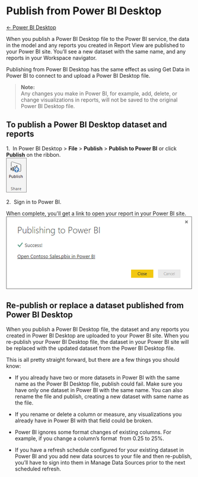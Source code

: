<properties 
   pageTitle="Publish from Power BI Desktop"
   description="Publish from Power BI Desktop"
   services="powerbi" 
   documentationCenter="" 
   authors="jastru" 
   manager="mblythe" 
   editor=""
   tags=""/>
 
<tags
   ms.service="powerbi"
   ms.devlang="NA"
   ms.topic="article"
   ms.tgt_pltfrm="NA"
   ms.workload="powerbi"
   ms.date="10/15/2015"
   ms.author="jastru"/>

# Publish from Power BI Desktop  
[← Power BI Desktop](https://support.powerbi.com/knowledgebase/topics/68530-power-bi-desktop)

When you publish a Power BI Desktop file to the Power BI service, the data in the model and any reports you created in Report View are published to your Power BI site. You’ll see a new dataset with the same name, and any reports in your Workspace navigator.

Publishing from Power BI Desktop has the same effect as using Get Data in Power BI to connect to and upload a Power BI Desktop file.

>**Note:**  
>Any changes you make in Power BI, for example, add, delete, or change visualizations in reports, will not be saved to the original Power BI Desktop file.

## To publish a Power BI Desktop dataset and reports  
1.  In Power BI Desktop \> **File** \> **Publish** \> **Publish to Power BI** or click **Publish** on the ribbon.  
	![](media/powerbi-desktop-upload-desktop-files/PBID_Publish_PublishButton.png)

2.  Sign in to Power BI.

When complete, you'll get a link to open your report in your Power BI site.  
	![](media/powerbi-desktop-upload-desktop-files/PBID_Publish_Success.png)

## Re-publish or replace a dataset published from Power BI Desktop  
When you publish a Power BI Desktop file, the dataset and any reports you created in Power BI Desktop are uploaded to your Power BI site. When you re-publish your Power BI Desktop file, the dataset in your Power BI site will be replaced with the updated dataset from the Power BI Desktop file.

This is all pretty straight forward, but there are a few things you should know:

-   If you already have two or more datasets in Power BI with the same name as the Power BI Desktop file, publish could fail. Make sure you have only one dataset in Power BI with the same name. You can also rename the file and publish, creating a new dataset with same name as the file.

-   If you rename or delete a column or measure, any visualizations you already have in Power BI with that field could be broken. 

-   Power BI ignores some format changes of existing columns. For example, if you change a column’s format  from 0.25 to 25%.

-   If you have a refresh schedule configured for your existing dataset in Power BI and you add new data sources to your file and then re-publish, you’ll have to sign into them in Manage Data Sources prior to the next scheduled refresh.